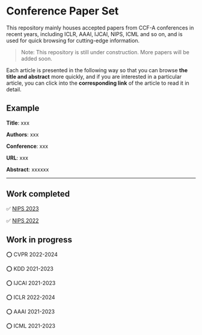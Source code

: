 # Conference Paper Set
This repository mainly houses accepted papers from CCF-A conferences in recent years, including ICLR, AAAI, IJCAI, NIPS, ICML and so on, and is used for quick browsing for cutting-edge information.

> Note: This repository is still under construction. More papers will be added soon.

Each article is presented in the following way so that you can browse **the title and abstract** more quickly, and if you are interested in a particular article, you can click into the **corresponding link** of the article to read it in detail.



## Example

**Title**: xxx

**Authors**: xxx

**Conference**:  xxx

**URL**: xxx

**Abstract**: xxxxxx

----



## Work completed

:white_check_mark: [NIPS 2023](NIPS/2023/README.md)

:white_check_mark: [NIPS 2022](NIPS/2022/README.md)


## Work in progress

:o: CVPR 2022-2024

:o: KDD 2021-2023

:o: IJCAI 2021-2023

:o: ICLR 2022-2024

:o: AAAI 2021-2023

:o: ICML 2021-2023